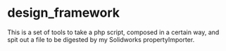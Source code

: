 # design_framework
This is a set of tools to take a php script, composed in a certain way, and spit out a file to be digested by my Solidworks propertyImporter.
